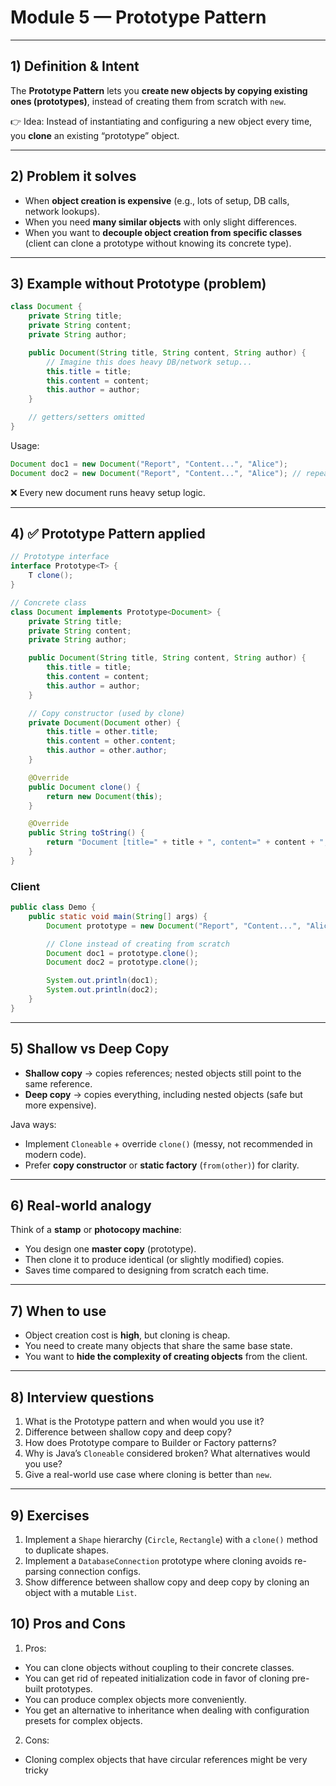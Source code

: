 # Module 5 — Prototype Pattern

---

## 1) Definition & Intent

The **Prototype Pattern** lets you **create new objects by copying existing ones (prototypes)**, instead of creating them from scratch with `new`.

👉 Idea: Instead of instantiating and configuring a new object every time, you **clone** an existing “prototype” object.

---

## 2) Problem it solves

* When **object creation is expensive** (e.g., lots of setup, DB calls, network lookups).
* When you need **many similar objects** with only slight differences.
* When you want to **decouple object creation from specific classes** (client can clone a prototype without knowing its concrete type).

---

## 3) Example without Prototype (problem)

```java
class Document {
    private String title;
    private String content;
    private String author;

    public Document(String title, String content, String author) {
        // Imagine this does heavy DB/network setup...
        this.title = title;
        this.content = content;
        this.author = author;
    }

    // getters/setters omitted
}
```

Usage:

```java
Document doc1 = new Document("Report", "Content...", "Alice");
Document doc2 = new Document("Report", "Content...", "Alice"); // repeated setup
```

❌ Every new document runs heavy setup logic.

---

## 4) ✅ Prototype Pattern applied

```java
// Prototype interface
interface Prototype<T> {
    T clone();
}

// Concrete class
class Document implements Prototype<Document> {
    private String title;
    private String content;
    private String author;

    public Document(String title, String content, String author) {
        this.title = title;
        this.content = content;
        this.author = author;
    }

    // Copy constructor (used by clone)
    private Document(Document other) {
        this.title = other.title;
        this.content = other.content;
        this.author = other.author;
    }

    @Override
    public Document clone() {
        return new Document(this);
    }

    @Override
    public String toString() {
        return "Document [title=" + title + ", content=" + content + ", author=" + author + "]";
    }
}
```

### Client

```java
public class Demo {
    public static void main(String[] args) {
        Document prototype = new Document("Report", "Content...", "Alice");

        // Clone instead of creating from scratch
        Document doc1 = prototype.clone();
        Document doc2 = prototype.clone();

        System.out.println(doc1);
        System.out.println(doc2);
    }
}
```

---

## 5) Shallow vs Deep Copy

* **Shallow copy** → copies references; nested objects still point to the same reference.
* **Deep copy** → copies everything, including nested objects (safe but more expensive).

Java ways:

* Implement `Cloneable` + override `clone()` (messy, not recommended in modern code).
* Prefer **copy constructor** or **static factory** (`from(other)`) for clarity.

---

## 6) Real-world analogy

Think of a **stamp** or **photocopy machine**:

* You design one **master copy** (prototype).
* Then clone it to produce identical (or slightly modified) copies.
* Saves time compared to designing from scratch each time.

---

## 7) When to use

* Object creation cost is **high**, but cloning is cheap.
* You need to create many objects that share the same base state.
* You want to **hide the complexity of creating objects** from the client.

---

## 8) Interview questions

1. What is the Prototype pattern and when would you use it?
2. Difference between shallow copy and deep copy?
3. How does Prototype compare to Builder or Factory patterns?
4. Why is Java’s `Cloneable` considered broken? What alternatives would you use?
5. Give a real-world use case where cloning is better than `new`.

---

## 9) Exercises

1. Implement a `Shape` hierarchy (`Circle`, `Rectangle`) with a `clone()` method to duplicate shapes.
2. Implement a `DatabaseConnection` prototype where cloning avoids re-parsing connection configs.
3. Show difference between shallow copy and deep copy by cloning an object with a mutable `List`.


## 10) Pros and Cons

1. Pros:

- You can clone objects without coupling to their concrete classes.
- You can get rid of repeated initialization code in favor of cloning pre-built prototypes.
- You can produce complex objects more conveniently.
- You get an alternative to inheritance when dealing with configuration presets for complex objects.


2. Cons:

- Cloning complex objects that have circular references might be very tricky